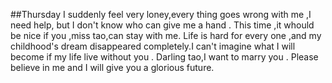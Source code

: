 ##Thursday
    I  suddenly feel very loney,every thing goes wrong with me ,I need help,
but I don't know who can give me a hand .
    This time ,it whould be nice if you ,miss tao,can stay with me.
    Life is hard for every one ,and my childhood's dream disappeared completely.I can't imagine what I will become if my life live without you .
    Darling tao,I want to marry you . Please believe in me and I will give you
a glorious future.    



